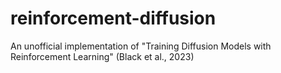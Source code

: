 # reinforcement-diffusion
An unofficial implementation of "Training Diffusion Models with Reinforcement Learning" (Black et al., 2023)
